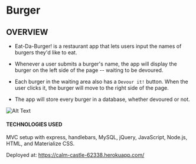 # Burger

## OVERVIEW

* Eat-Da-Burger! is a restaurant app that lets users input the names of burgers they'd like to eat.

* Whenever a user submits a burger's name, the app will display the burger on the left side of the page -- waiting to be devoured.

* Each burger in the waiting area also has a `Devour it!` button. When the user clicks it, the burger will move to the right side of the page.

* The app will store every burger in a database, whether devoured or not.

![Alt Text](https://github.com/neverage84/Burger/blob/master/EatDaBurger!.gif?raw=true)

#### TECHNOLOGIES USED
MVC setup with express, handlebars, MySQL, jQuery, JavaScript, Node.js, HTML, and Materialize CSS.

Deployed at: https://calm-castle-62338.herokuapp.com/
